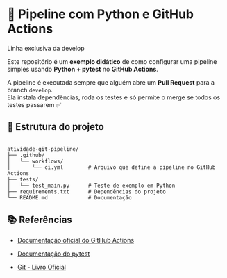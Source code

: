# 🚀 Pipeline com Python e GitHub Actions
Linha exclusiva da develop

Este repositório é um **exemplo didático** de como configurar uma pipeline simples 
usando **Python + pytest** no **GitHub Actions**.

A pipeline é executada sempre que alguém abre um **Pull Request** para a branch `develop`.  
Ela instala dependências, roda os testes e só permite o merge se todos os testes passarem ✅


## 📂 Estrutura do projeto

```

atividade-git-pipeline/
├── .github/
│   └── workflows/
│       └── ci.yml        # Arquivo que define a pipeline no GitHub Actions
├── tests/
│   └── test_main.py      # Teste de exemplo em Python
├── requirements.txt      # Dependências do projeto
└── README.md             # Documentação

````




## 📚 Referências

* [Documentação oficial do GitHub Actions](https://docs.github.com/actions)

* [Documentação do pytest](https://docs.pytest.org/)

* [Git - Livro Oficial](https://git-scm.com/book/pt-br/v2)
